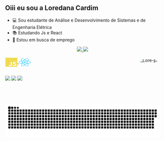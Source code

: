 ## Oiii eu sou a Loredana Cardim
- 💻 Sou estudante de Análise e Desenvolvimento de Sistemas e de Engenharia Elétrica 
- 📚 Estudando Js e React 
- 🌱 Estou em busca de emprego
<div align="center">
  <a href="https://github.com/loredanacardim">
  <img height="170em" src="https://github-readme-stats.vercel.app/api?username=loredanacardim&show_icons=true&theme=gruvbox_light&include_all_commits=true&count_private=true"/>
  <img height="170em" src="https://github-readme-stats.vercel.app/api/top-langs/?username=loredanacardim&layout=compact&langs_count=7&theme=gruvbox_light"/>
</div>

<div style="display: inline_block"><br>
  <img align="center" alt="Lore-Js" height="30" width="40" src="https://raw.githubusercontent.com/devicons/devicon/master/icons/javascript/javascript-plain.svg">
  <img align="center" alt="Lore-React" height="30" width="40" src="https://raw.githubusercontent.com/devicons/devicon/master/icons/react/react-original.svg">
  <img align="right" alt="Lore-pic" height="150" style="border-radius:50px;" src="https://cdn.discordapp.com/attachments/913202674046996534/913202777021366313/Webp.net-gifmaker.gif">
  
  ##

  <div>
  <a href="https://instagram.com/locardim" target="_blank"><img src="https://img.shields.io/badge/-Instagram-%23E4405F?style=for-the-badge&logo=instagram&logoColor=white" target="_blank"></a>
  <a href = "mailto:loredanacardim@outlook.com"><img src="https://img.shields.io/badge/Microsoft_Outlook-0078D4?style=for-the-badge&logo=microsoft-outlook&logoColor=white" target="_blank"></a>
  <a href="https://www.linkedin.com/in/loredana-cardim/" target="_blank"><img src="https://img.shields.io/badge/-LinkedIn-%230077B5?style=for-the-badge&logo=linkedin&logoColor=white" target="_blank"></a>  
    
  
  ![Snake animation](https://github.com/loredanacardim/loredanacardim/blob/output/github-contribution-grid-snake.svg)    
  </div>
